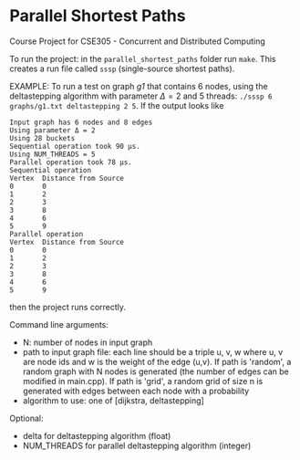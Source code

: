 # Parallel Shortest Paths
 Course Project for CSE305 - Concurrent and Distributed Computing
 
 To run the project: in the `parallel_shortest_paths` folder run `make`. This creates a run file called `sssp` (single-source shortest paths).
 
 EXAMPLE: To run a test on graph *g1* that contains 6 nodes, using the deltastepping algorithm with parameter $\Delta=2$ and 5 threads: `./sssp 6 graphs/g1.txt deltastepping 2 5`. If the output looks like 
```
Input graph has 6 nodes and 8 edges
Using parameter Δ = 2
Using 28 buckets
Sequential operation took 90 µs.
Using NUM_THREADS = 5
Parallel operation took 78 µs.
Sequential operation
Vertex  Distance from Source
0       0
1       2
2       3
3       8
4       6
5       9
Parallel operation
Vertex  Distance from Source
0       0
1       2
2       3
3       8
4       6
5       9
```
then the project runs correctly.
 
Command line arguments:
- N: number of nodes in input graph
- path to input graph file: each line should be a triple u, v, w where u, v are node ids and w is the weight of the edge (u,v). If path is 'random', a random graph with N nodes is generated (the number of edges can be modified in main.cpp). If path is 'grid', a random grid of size n is generated with edges between each node with a probability
- algorithm to use: one of [dijkstra, deltastepping]

Optional:
- delta for deltastepping algorithm (float)
- NUM_THREADS for parallel deltastepping algorithm (integer)
